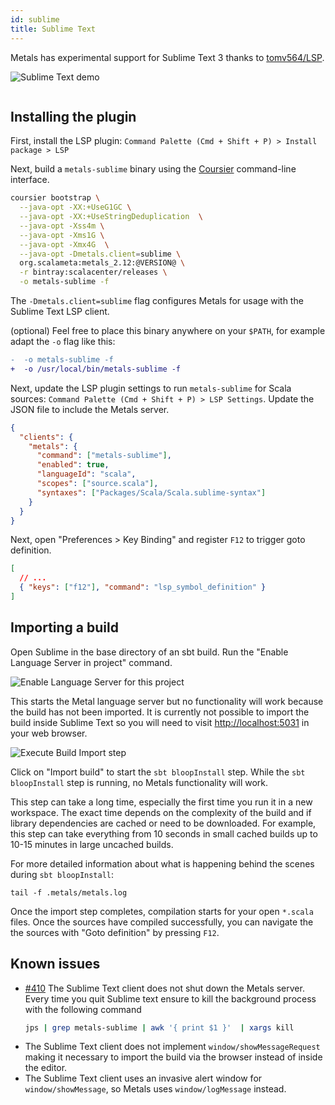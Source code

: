 ```yaml
---
id: sublime
title: Sublime Text
---
```


Metals has experimental support for Sublime Text 3 thanks to
[tomv564/LSP](https://github.com/tomv564/LSP).

![Sublime Text demo](../assets/sublime-demo.gif)

```scala mdoc:requirements

```

## Installing the plugin

First, install the LSP plugin:
`Command Palette (Cmd + Shift + P) > Install package > LSP`

Next, build a `metals-sublime` binary using the
[Coursier](https://github.com/coursier/coursier) command-line interface.

```sh
coursier bootstrap \
  --java-opt -XX:+UseG1GC \
  --java-opt -XX:+UseStringDeduplication  \
  --java-opt -Xss4m \
  --java-opt -Xms1G \
  --java-opt -Xmx4G  \
  --java-opt -Dmetals.client=sublime \
  org.scalameta:metals_2.12:@VERSION@ \
  -r bintray:scalacenter/releases \
  -o metals-sublime -f
```

The `-Dmetals.client=sublime` flag configures Metals for usage with the Sublime
Text LSP client.

(optional) Feel free to place this binary anywhere on your `$PATH`, for example
adapt the `-o` flag like this:

```diff
-  -o metals-sublime -f
+  -o /usr/local/bin/metals-sublime -f
```

Next, update the LSP plugin settings to run `metals-sublime` for Scala sources:
`Command Palette (Cmd + Shift + P) > LSP Settings`. Update the JSON file to
include the Metals server.

```json
{
  "clients": {
    "metals": {
      "command": ["metals-sublime"],
      "enabled": true,
      "languageId": "scala",
      "scopes": ["source.scala"],
      "syntaxes": ["Packages/Scala/Scala.sublime-syntax"]
    }
  }
}
```

Next, open "Preferences > Key Binding" and register `F12` to trigger goto
definition.

```json
[
  // ...
  { "keys": ["f12"], "command": "lsp_symbol_definition" }
]
```

## Importing a build

Open Sublime in the base directory of an sbt build. Run the "Enable Language
Server in project" command.

![Enable Language Server for this project](../assets/sublime-enable-lsp.gif)

This starts the Metal language server but no functionality will work because the
build has not been imported. It is currently not possible to import the build
inside Sublime Text so you will need to visit
[http://localhost:5031](http://localhost:5031/) in your web browser.

![Execute Build Import step](../assets/http-client-import-build.png)

Click on "Import build" to start the `sbt bloopInstall` step. While the
`sbt bloopInstall` step is running, no Metals functionality will work.

This step can take a long time, especially the first time you run it in a new
workspace. The exact time depends on the complexity of the build and if library
dependencies are cached or need to be downloaded. For example, this step can
take everything from 10 seconds in small cached builds up to 10-15 minutes in
large uncached builds.

For more detailed information about what is happening behind the scenes during
`sbt bloopInstall`:

```
tail -f .metals/metals.log
```

Once the import step completes, compilation starts for your open `*.scala`
files. Once the sources have compiled successfully, you can navigate the the
sources with "Goto definition" by pressing `F12`.

## Known issues

- [#410](https://github.com/tomv564/LSP/issues/410#issuecomment-439985624) The
  Sublime Text client does not shut down the Metals server. Every time you quit
  Sublime text ensure to kill the background process with the following command
  ```sh
  jps | grep metals-sublime | awk '{ print $1 }'  | xargs kill
  ```
- The Sublime Text client does not implement `window/showMessageRequest` making
  it necessary to import the build via the browser instead of inside the editor.
- The Sublime Text client uses an invasive alert window for
  `window/showMessage`, so Metals uses `window/logMessage` instead.
